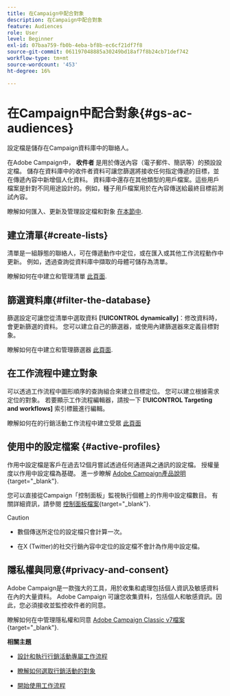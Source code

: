 ```yaml
---
title: 在Campaign中配合對象
description: 在Campaign中配合對象
feature: Audiences
role: User
level: Beginner
exl-id: 07baa759-fb0b-4eba-bf8b-ec6cf21df7f8
source-git-commit: 061197048885a30249bd18af7f8b24cb71def742
workflow-type: tm+mt
source-wordcount: '453'
ht-degree: 16%

---
```


# 在Campaign中配合對象{#gs-ac-audiences}

設定檔是儲存在Campaign資料庫中的聯絡人。

在Adobe Campaign中， **收件者** 是用於傳送內容（電子郵件、簡訊等）的預設設定檔。 儲存在資料庫中的收件者資料可讓您篩選將接收任何指定傳遞的目標，並在傳遞內容中新增個人化資料。 資料庫中還存在其他類型的用戶檔案。這些用戶檔案是針對不同用途設計的。例如，種子用戶檔案用於在內容傳送給最終目標前測試內容。

瞭解如何匯入、更新及管理設定檔和對象 [在本節中](../audiences/gs-audiences.md).

## 建立清單{#create-lists}

清單是一組靜態的聯絡人，可在傳遞動作中定位，或在匯入或其他工作流程動作中更新。 例如，透過查詢從資料庫中擷取的母體可儲存為清單。

瞭解如何在中建立和管理清單 [此頁面](../audiences/create-audiences.md).

## 篩選資料庫{#filter-the-database}

篩選設定可讓您從清單中選取資料 **[!UICONTROL dynamically]**：修改資料時，會更新篩選的資料。 您可以建立自己的篩選器，或使用內建篩選器來定義目標對象。

瞭解如何在中建立和管理篩選器 [此頁面](../audiences/create-filters.md).

## 在工作流程中建立對象

可以透過工作流程中圖形順序的查詢組合來建立目標定位。 您可以建立根據需求定位的對象。 若要顯示工作流程編輯器，請按一下 **[!UICONTROL Targeting and workflows]** 索引標籤進行編輯。

瞭解如何在的行銷活動工作流程中建立受眾 [此頁面](https://experienceleague.adobe.com/docs/campaign/automation/campaign-orchestration/marketing-campaign-target.html?lang=zh-Hant)


## 使用中的設定檔案 {#active-profiles}

作用中設定檔是客戶在過去12個月嘗試透過任何通道與之通訊的設定檔。 授權量度以作用中設定檔為基礎。 進一步瞭解 [Adobe Campaign產品說明](https://helpx.adobe.com/tw/legal/product-descriptions/adobe-campaign-managed-cloud-services.html){target="_blank"}.

您可以直接從Campaign「控制面板」監視執行個體上的作用中設定檔數目。 有關詳細資訊，請參閱 [控制面板檔案](https://experienceleague.adobe.com/docs/control-panel/using/performance-monitoring/active-profiles-monitoring.html){target="_blank"}.

>[!CAUTION]
>
>* 數個傳送所定位的設定檔只會計算一次。
>
>* 在X (Twitter)的社交行銷內容中定位的設定檔不會計為作用中設定檔。

## 隱私權與同意{#privacy-and-consent}

Adobe Campaign是一款強大的工具，用於收集和處理包括個人資訊及敏感資料在內的大量資料。 Adobe Campaign 可讓您收集資料，包括個人和敏感資訊。因此，您必須接收並監控收件者的同意。

瞭解如何在中管理隱私權和同意 [Adobe Campaign Classic v7檔案](https://experienceleague.adobe.com/docs/campaign-classic/using/getting-started/privacy/privacy-and-recommendations.html?lang=zh-Hant){target="_blank"}.

**相關主題**

* [設計和執行行銷活動專屬工作流程](https://experienceleague.adobe.com/docs/campaign/automation/workflows/introduction/wf-type/campaign-workflows.html)

* [瞭解如何選取行銷活動的對象](https://experienceleague.adobe.com/docs/campaign/automation/campaign-orchestration/marketing-campaign-target.html?lang=zh-Hant)

* [開始使用工作流程](https://experienceleague.adobe.com/docs/campaign/automation/workflows/introduction/about-workflows.html?lang=zh-Hant)
